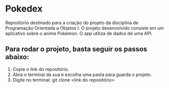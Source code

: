 # Pokedex

Repositório destinado para a criação do projeto da disciplina de Programação Orientada a Objetos I. O projeto desenvolvido consiste em um aplicativo sobre o anime Pokemon. O app utiliza de dados de uma API.

## Para rodar o projeto, basta seguir os passos abaixo: 

1. Copie o link do repositório.
2. Abra o terminal da sua e escolha uma pasta para guarda o projeto.
3. Digite no terminal: git clone <link do repositório> 
